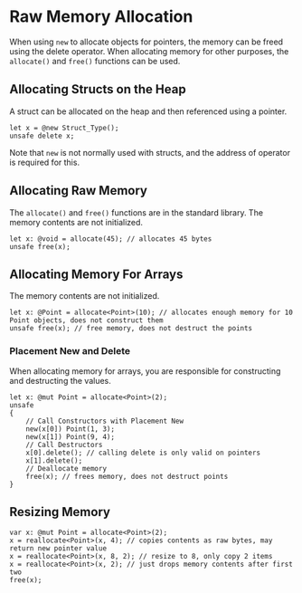 # Raw Memory Allocation

When using `new` to allocate objects for pointers, the memory can be freed using the delete operator. When allocating memory for other purposes, the `allocate()` and `free()` functions can be used.

## Allocating Structs on the Heap

A struct can be allocated on the heap and then referenced using a pointer.

```adamant
let x = @new Struct_Type();
unsafe delete x;
```

Note that `new` is not normally used with structs, and the address of operator is required for this.

## Allocating Raw Memory

The `allocate()` and `free()` functions are in the standard library. The memory contents are not initialized.

```adamant
let x: @void = allocate(45); // allocates 45 bytes
unsafe free(x);
```

## Allocating Memory For Arrays

The memory contents are not initialized.

```adamant
let x: @Point = allocate<Point>(10); // allocates enough memory for 10 Point objects, does not construct them
unsafe free(x); // free memory, does not destruct the points
```

### Placement New and Delete

When allocating memory for arrays, you are responsible for constructing and destructing the values.

```adamant
let x: @mut Point = allocate<Point>(2);
unsafe
{
    // Call Constructors with Placement New
    new(x[0]) Point(1, 3);
    new(x[1]) Point(9, 4);
    // Call Destructors
    x[0].delete(); // calling delete is only valid on pointers
    x[1].delete();
    // Deallocate memory
    free(x); // frees memory, does not destruct points
}
```

## Resizing Memory

```adamant
var x: @mut Point = allocate<Point>(2);
x = reallocate<Point>(x, 4); // copies contents as raw bytes, may return new pointer value
x = reallocate<Point>(x, 8, 2); // resize to 8, only copy 2 items
x = reallocate<Point>(x, 2); // just drops memory contents after first two
free(x);
```
